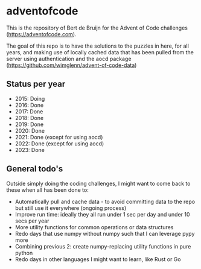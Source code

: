 # adventofcode

This is the repository of Bert de Bruijn for the Advent of Code challenges (https://adventofcode.com).

The goal of this repo is to have the solutions to the puzzles in here, for all years, and making use of locally cached
data that has been pulled from the server using authentication and the aocd package 
(https://github.com/wimglenn/advent-of-code-data)

## Status per year
- 2015: Doing
- 2016: Done
- 2017: Done
- 2018: Done
- 2019: Done
- 2020: Done
- 2021: Done (except for using aocd)
- 2022: Done (except for using aocd)
- 2023: Done

## General todo's
Outside simply doing the coding challenges, I might want to come back to these when all has been done to:
- Automatically pull and cache data - to avoid committing data to the repo but still use it everywhere (ongoing process)
- Improve run time: ideally they all run under 1 sec per day and under 10 secs per year
- More utility functions for common operations or data structures
- Redo days that use numpy without numpy such that I can leverage pypy more
- Combining previous 2: create numpy-replacing utility functions in pure python
- Redo days in other languages I might want to learn, like Rust or Go
